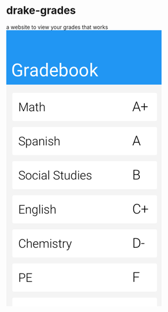 # drake-grades
a website to view your grades that works
![alt text](https://github.com/SebastianBoyd/drake-grades/blob/master/gradebook.png "The gradebook")
